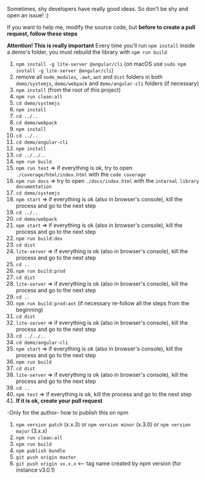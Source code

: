 Sometimes, shy developers have really good ideas. So don't be shy and open an issue! :)


If you want to help me, modify the source code, but **before to create a pull request, follow these steps**

**Attention! This is really important**
Every time you'll run `npm install` inside a demo's folder, you must rebuild the library with `npm run build`


1. `npm install -g lite-server @angular/cli` (on macOS use `sudo npm install -g lite-server @angular/cli`)
2. remove all `node_modules`, `.awt`, `aot` and `dist` folders in both `demo/systemjs`, `demo/webpack` and `demo/angular-cli` folders (if necessary)
3. `npm install` (from the root of this project)
4. `npm run clean:all`
5. `cd demo/systemjs`
6. `npm install`
7. `cd ../..`
8. `cd demo/webpack`
9. `npm install`
10. `cd ../..`
11. `cd demo/angular-cli`
12. `npm install`
13. `cd ../../..`
14. `npm run build`
15. `npm run test` => if everything is ok, try to open `./coverage/html/index.html` with the `code coverage`
16. `npm run docs` => try to open `./docs/index.html` with the `internal library documentation`
17. `cd demo/systemjs`
18. `npm start` => if everything is ok (also in browser's console), kill the process and go to the next step
19. `cd ../..`
20. `cd demo/webpack`
21. `npm start` => if everything is ok (also in browser's console), kill the process and go to the next step
22. `npm run build:dev`
23. `cd dist`
24. `lite-server` => if everything is ok (also in browser's console), kill the process and go to the next step
25. `cd ..`
26. `npm run build:prod`
27. `cd dist`
28. `lite-server` => if everything is ok (also in browser's console), kill the process and go to the next step
29. `cd ..`
30. `npm run build:prod:aot` (if necessary re-follow all the steps from the beginning)
31. `cd dist`
32. `lite-server` => if everything is ok (also in browser's console), kill the process and go to the next step
33. `cd ../../..`
34. `cd demo/angular-cli`
35. `npm start` => if everything is ok (also in browser's console), kill the process and go to the next step
36. `npm run build`
37. `cd dist`
38. `lite-server` => if everything is ok (also in browser's console), kill the process and go to the next step
39. `cd ..`
40. `npm test` => if everything is ok, kill the process and go to the next step
41. **If it is ok, create your pull request**




-Only for the author-
how to publish this on npm

1. `npm version patch` (x.x.3) or `npm version minor` (x.3.0) or `npm version major` (3.x.x)
2. `npm run clean:all`
3. `npm run build`
4. `npm publish bundle`
5. `git push origin master`
6. `git push origin vx.x.x`  <-- tag name created by npm version (for instance v3.0.1)